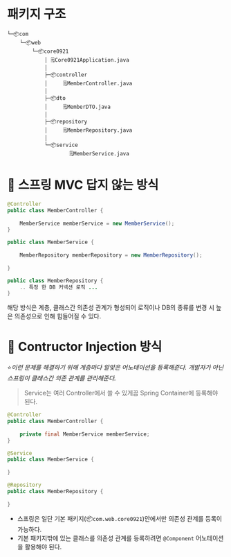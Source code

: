 # 패키지 구조
```
└─📦com
    └─📦web
        └─📦core0921
            │ 🗒️Core0921Application.java
            │
            ├─📦controller
            │     🗒️MemberController.java
            │
            ├─📦dto
            │     🗒️MemberDTO.java
            │
            ├─📦repository
            │     🗒️MemberRepository.java
            │
            └─📦service
                    🗒️MemberService.java
```

# 📌 스프링 MVC 답지 않는 방식

```java
@Controller
public class MemberController {
	
	MemberService memberService = new MemberService();
}
```

```java
public class MemberService {
	
	MemberRepository memberRepository = new MemberRepository();
	
}
```

```java
public class MemberRepository {
	.. 특정 한 DB 커넥션 로직 ...
}

```
해당 방식은 계층, 클래스간 의존성 관계가 형성되어 로직이나 DB의 종류를 변경 시 높은 의존성으로 인해 힘들어질 수 있다.  

# 📌 Contructor Injection 방식
⭐*이런 문제를 해결하기 위해 계층마다 알맞은 어노테이션을 등록해준다. 개발자가 아닌 스프링이 클래스간 의존 관계를 관리해준다.*
> Service는 여러 Controller에서 쓸 수 있게끔 Spring Container에 등록해야 된다.

```java
@Controller
public class MemberController {
	
	private final MemberService memberService;
}
```

```java
@Service
public class MemberService {
	
}
```

```java
@Repository
public class MemberRepository {
	
}
```

- 스프링은 일단 기본 패키지(📦`com.web.core0921`)안에서만 의존성 관계를 등록이 가능하다.
- 기본 패키지밖에 있는 클래스를 의존성 관계를 등록하려면 `@Component` 어노테이션을 활용해야 된다.